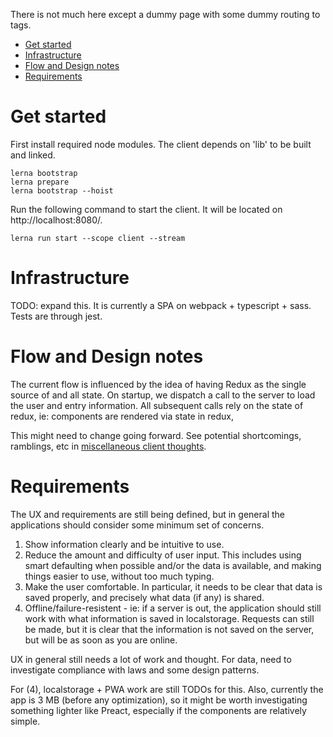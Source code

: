 
There is not much here except a dummy page with some dummy routing to tags.

- [Get started](#get-started)
- [Infrastructure](#infrastructure)
- [Flow and Design notes](#flow-and-design-notes)
- [Requirements](#requirements)

# Get started
First install required node modules. The client depends on 'lib' to be built
and linked.
```
lerna bootstrap
lerna prepare
lerna bootstrap --hoist
```
Run the following command to start the client.  It will be located on http://localhost:8080/.
```
lerna run start --scope client --stream
```

# Infrastructure
TODO: expand this. It is currently a SPA on webpack + typescript + sass. Tests are through jest.

# Flow and Design notes
The current flow is influenced by the idea of having Redux as the single source of and all state. On startup,
we dispatch a call to the server to load the user and entry information.  All subsequent calls rely on the state
of redux, ie: components are rendered via state in redux, 

This might need to change going forward. See potential shortcomings, ramblings, etc in 
[miscellaneous client thoughts](./random.md).

# Requirements
The UX and requirements are still being defined, but in general the applications should consider some minimum set of concerns.
1. Show information clearly and be intuitive to use.
2. Reduce the amount and difficulty of user input. This includes using smart defaulting when possible and/or the data is available, 
   and making things easier to use, without too much typing.
3. Make the user comfortable. In particular, it needs to be clear that data is saved properly, and precisely what data (if any) is shared.
4. Offline/failure-resistent - ie: if a server is out, the application should still work with what information is saved in localstorage. Requests
   can still be made, but it is clear that the information is not saved on the server, but will be as soon as you are online.

UX in general still needs a lot of work and thought. For data, need to investigate compliance with laws and some design patterns.

For (4), localstorage + PWA work are still TODOs for this. Also, currently the app is 3 MB (before any optimization), so it might
be worth investigating something lighter like Preact, especially if the components are relatively simple.
